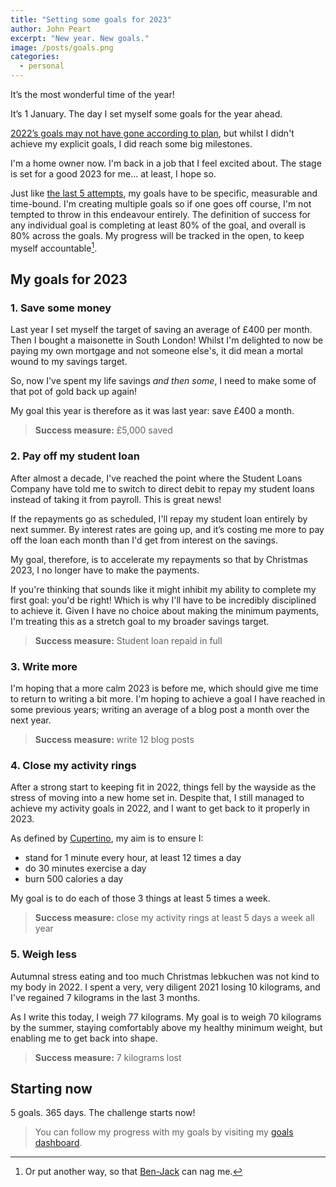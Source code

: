 ```yaml
---
title: "Setting some goals for 2023"
author: John Peart
excerpt: "New year. New goals."
image: /posts/goals.png
categories:
  - personal
---
```


It’s the most wonderful time of the year!

It’s 1 January. The day I set myself some goals for the year ahead.

[2022’s goals may not have gone according to plan](/2022/01/01/setting-goals-for-2022/), but whilst I didn't achieve my explicit goals, I did reach some big milestones.

I'm a home owner now. I'm back in a job that I feel excited about. The stage is set for a good 2023 for me... at least, I hope so.

Just like [the last 5 attempts](/goals/), my goals have to be specific, measurable and time-bound. I'm creating multiple goals so if one goes off course, I'm not tempted to throw in this endeavour entirely. The definition of success for any individual goal is completing at least 80% of the goal, and overall is 80% across the goals. My progress will be tracked in the open, to keep myself accountable[^accountable].

[^accountable]: Or put another way, so that [Ben-Jack](https://mastodon.social/@sparksofben) can nag me.

## My goals for 2023

### 1. Save some money

Last year I set myself the target of saving an average of £400 per month. Then I bought a maisonette in South London! Whilst I'm delighted to now be paying my own mortgage and not someone else's, it did mean a mortal wound to my savings target.

So, now I've spent my life savings _and then some_, I need to make some of that pot of gold back up again!

My goal this year is therefore as it was last year: save £400 a month.

> **Success measure:** £5,000 saved

### 2. Pay off my student loan

After almost a decade, I've reached the point where the Student Loans Company have told me to switch to direct debit to repay my student loans instead of taking it from payroll. This is great news!

If the repayments go as scheduled, I'll repay my student loan entirely by next summer. By interest rates are going up, and it’s costing me more to pay off the loan each month than I'd get from interest on the savings.

My goal, therefore, is to accelerate my repayments so that by Christmas 2023, I no longer have to make the payments.

If you're thinking that sounds like it might inhibit my ability to complete my first goal: you'd be right! Which is why I'll have to be incredibly disciplined to achieve it. Given I have no choice about making the minimum payments, I'm treating this as a stretch goal to my broader savings target.

> **Success measure:** Student loan repaid in full

### 3. Write more

I'm hoping that a more calm 2023 is before me, which should give me time to return to writing a bit more. I'm hoping to achieve a goal I have reached in some previous years; writing an average of a blog post a month over the next year.

> **Success measure:** write 12 blog posts

### 4. Close my activity rings

After a strong start to keeping fit in 2022, things fell by the wayside as the stress of moving into a new home set in. Despite that, I still managed to achieve my activity goals in 2022, and I want to get back to it properly in 2023.

As defined by [Cupertino](//apple.com/uk/watch), my aim is to ensure I:

- stand for 1 minute every hour, at least 12 times a day
- do 30 minutes exercise a day
- burn 500 calories a day

My goal is to do each of those 3 things at least 5 times a week.

> **Success measure:** close my activity rings at least 5 days a week all year

### 5. Weigh less

Autumnal stress eating and too much Christmas lebkuchen was not kind to my body in 2022. I spent a very, very diligent 2021 losing 10 kilograms, and I've regained 7 kilograms in the last 3 months.

As I write this today, I weigh 77 kilograms. My goal is to weigh 70 kilograms by the summer, staying comfortably above my healthy minimum weight, but enabling me to get back into shape.

> **Success measure:** 7 kilograms lost

## Starting now

5 goals. 365 days. The challenge starts now!


> You can follow my progress with my goals by visiting my [goals dashboard](/goals/2023).
